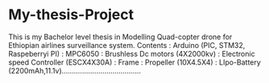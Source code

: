 # My-thesis-Project
This is my Bachelor level thesis in Modelling Quad-copter drone for Ethiopian airlines surveillance system.
Contents : Arduino (PIC, STM32, Raspeberryi PI)
         : MPC6050
         : Brushless Dc motors (4X2000kv)
         : Electronic speed Controller (ESCX4X30A)
         : Frame
         : Propeller (10X4.5X4)
         : LIpo-Battery (2200mAh,11.1v).......................................
         

